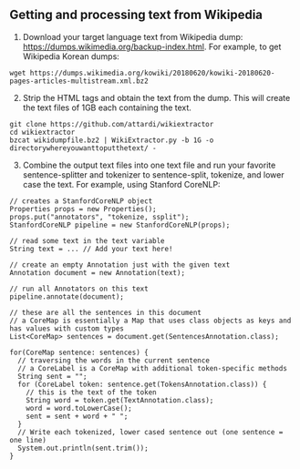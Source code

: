 ## Getting and processing text from Wikipedia

1. Download your target language text from Wikipedia dump: https://dumps.wikimedia.org/backup-index.html. For example, to get Wikipedia Korean dumps:
```
wget https://dumps.wikimedia.org/kowiki/20180620/kowiki-20180620-pages-articles-multistream.xml.bz2
```
2. Strip the HTML tags and obtain the text from the dump. This will create the text files of 1GB each containing the text. 
```
git clone https://github.com/attardi/wikiextractor
cd wikiextractor
bzcat wikidumpfile.bz2 | WikiExtractor.py -b 1G -o directorywhereyouwanttoputthetext/ -
```
3. Combine the output text files into one text file and run your favorite sentence-splitter and tokenizer to sentence-split, tokenize, and lower case the text. For example, using Stanford CoreNLP:
```
// creates a StanfordCoreNLP object
Properties props = new Properties();
props.put("annotators", "tokenize, ssplit");
StanfordCoreNLP pipeline = new StanfordCoreNLP(props);

// read some text in the text variable
String text = ... // Add your text here!

// create an empty Annotation just with the given text
Annotation document = new Annotation(text);

// run all Annotators on this text
pipeline.annotate(document);

// these are all the sentences in this document
// a CoreMap is essentially a Map that uses class objects as keys and has values with custom types
List<CoreMap> sentences = document.get(SentencesAnnotation.class);

for(CoreMap sentence: sentences) {
  // traversing the words in the current sentence
  // a CoreLabel is a CoreMap with additional token-specific methods
  String sent = "";
  for (CoreLabel token: sentence.get(TokensAnnotation.class)) {
    // this is the text of the token
    String word = token.get(TextAnnotation.class);
    word = word.toLowerCase();
    sent = sent + word + " ";
  }
  // Write each tokenized, lower cased sentence out (one sentence = one line)
  System.out.println(sent.trim());
}
```




